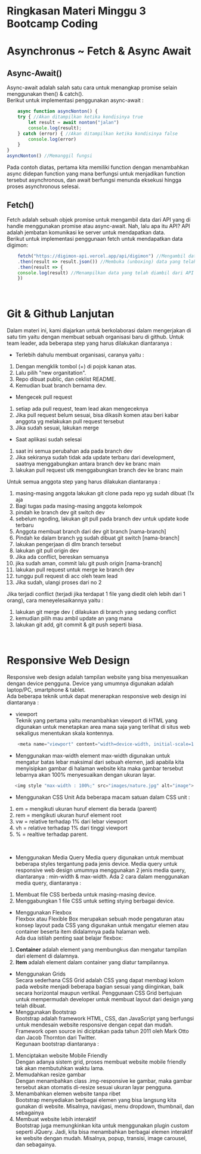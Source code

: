 # **Ringkasan Materi Minggu 3 Bootcamp Coding**

# **Asynchronus ~ Fetch & Async Await** <br>
## **Async-Await()**<br>
Async-await adalah salah satu cara untuk menangkap promise selain menggunakan then() & catch(). <br>
Berikut untuk implementasi penggunakan async-await : <br>

```javascript
    async function asyncNonton() {
    try { //Akan ditampilkan ketika kondisinya true
        let result = await nonton("jalan")
        console.log(result);
    } catch (error) { //Akan ditampilkan ketika kondisinya false
        console.log(error)
    }
}
asyncNonton() //Memanggil fungsi
```
Pada contoh diatas, pertama kita memiliki function dengan menambahkan async didepan function yang mana berfungsi untuk menjadikan function tersebut asynchronous, dan await berfungsi menunda eksekusi hingga proses asynchronous selesai. <br>

## **Fetch()** <br>
Fetch adalah sebuah objek promise untuk mengambil data dari API yang di handle menggunakan promise atau async-await. Nah, lalu apa itu API? API adalah jembatan komunikasi ke server untuk mendapatkan data. <br>
Berikut untuk implementasi penggunaan fetch untuk mendapatkan data digimon: <br>

```javascript
    fetch("https://digimon-api.vercel.app/api/digimon") //Mengambil data dari API
    .then(result => result.json()) //Membuka (unboxing) data yang telah diambil
    .then(result => { 
    console.log(result) //Menampilkan data yang telah diambil dari API
    })
```
<br>

# **Git & Github Lanjutan**
Dalam materi ini, kami diajarkan untuk berkolaborasi dalam mengerjakan di satu tim yaitu dengan membuat sebuah organisasi baru di github. Untuk team leader, ada beberapa step yang harus dilakukan diantaranya : <br>
- Terlebih dahulu membuat organisasi, caranya yaitu : <br>
<ol>
<li>Dengan mengklik tombol (+) di pojok kanan atas.</li>
<li>Lalu pilih "new organitation".</li>
<li>Repo dibuat public, dan ceklist README.</li>
<li>Kemudian buat branch bernama dev.</li>
</ol>

- Mengecek pull request
<ol>
<li>setiap ada pull request, team lead akan mengeceknya
</li>
<li>Jika pull request belum sesuai, bisa dikasih komen atau beri kabar anggota yg melakukan pull request tersebut
</li>
<li>Jika sudah sesuai, lakukan merge</li>
</ol>

- Saat aplikasi sudah selesai
<ol>
<li>saat ini semua perubahan ada pada branch dev</li>
<li>Jika sekiranya sudah tidak ada update terbaru dari development, saatnya menggabungkan antara branch dev ke branc main</li>
<li>lakukan pull request utk menggabungkan branch dev ke branc main</li>
</ol>

Untuk semua anggota step yang harus dilakukan diantaranya : <br>
<ol>
<li>masing-masing anggota lakukan git clone pada repo yg sudah dibuat (1x aja</li>
<li>Bagi tugas pada masing-masing anggota kelompok</li>
<li>pindah ke branch dev git switch dev</li>
<li>sebelum ngoding, lakukan git pull pada branch dev untuk update kode terbaru</li>
<li>Anggota membuat branch dari dev git branch [nama-branch]</li>
<li>Pindah ke dalam branch yg sudah dibuat git switch [nama-branch]</li>
<li>lakukan pengerjaan di dlm branch tersebut</li>
<li>lakukan git pull origin dev</li>
<li>Jika ada conflict, bereskan semuanya</li>
<li>jika sudah aman, commit lalu git push origin [nama-branch]</li>
<li>lakukan pull request untuk merge ke branch dev</li>
<li>tunggu pull request di acc oleh team lead</li>
<li>Jika sudah, ulangi proses dari no 2</li>
</ol>
Jika terjadi conflict (terjadi jika terdapat 1 file yang diedit oleh lebih dari 1 orang), cara meneyelesaikannya yaitu : <br>
<ol>
<li>lakukan git merge dev ( dilakukan di branch yang sedang conflict</li>
<li>kemudian pilih mau ambil update an yang mana</li>
<li>lakukan git add, git commit & git push seperti biasa.</li>
</ol> <br>

# **Responsive Web Design**
Responsive web design adalah tampilan website yang bisa menyesuaikan dengan device pengguna. Device yang umumnya digunakan adalah laptop/PC, smartphone & tablet. <br>
Ada beberapa teknik untuk dapat menerapkan responsive web design ini diantaranya : <br>
- viewport <br>
Teknik yang pertama yaitu menambahkan viewport di HTML yang digunakan untuk  menetapkan area mana saja yang terlihat di situs web sekaligus menentukan skala kontennya.
```javascript
    <meta name="viewport" content="width=device-width, initial-scale=1.0">
```

- Menggunakan max-width element
 max-width digunakan untuk mengatur batas lebar maksimal dari sebuah elemen, jadi apabila kita menyisipkan gambar di halaman website kita maka gambar tersebut lebarnya akan 100% menyesuaikan dengan ukuran layar.
 ```javascript
    <img style "max-width : 100%;" src="images/nature.jpg" alt="image">
```
 - Menggunakan CSS Unit
 Ada beberapa macam satuan dalam CSS unit : <br>
 <ol>
<li>em = mengikuti ukuran huruf element dia berada (parent)</li>
<li>rem = mengikuti ukuran huruf element root</li>
<li>vw = relative terhadap 1% dari lebar viewport</li>
<li>vh = relative terhadap 1% dari tinggi viewport</li>
<li>% = realtive terhadap parent.</li>
 </ol> <br>
 
 - Menggunakan Media Query
 Media query digunakan untuk membuat beberapa styles tergantung pada jenis device. Media query untuk responsive web design umumnya menggunakan 2 jenis media query, diantaranya : min-width & max-width. 
 Ada 2 cara dalam menggunakan media query, diantaranya : <br>
 <ol>
<li>Membuat file CSS berbeda untuk masing-masing device.</li>
<li>Menggabungkan 1 file CSS untuk setting stying berbagai device.</li>
 </ol>

 - Menggunakan Flexbox <br>
 Flexbox atau Flexible Box merupakan sebuah mode pengaturan atau konsep layout pada CSS yang digunakan untuk mengatur elemen atau container beserta item didalamnya pada halaman web. <br>
 Ada dua istilah penting saat belajar flexbox:
 <ol>
 <li><B>Container</B> adalah element yang membungkus dan mengatur tampilan dari element di dalamnya.</li>
 <li><B>Item</B> adalah element dalam container yang diatur tampilannya.</li>
 </ol>

 - Menggunakan Grids <br>
 Secara sederhana CSS Grid adalah CSS yang dapat membagi kolom pada website menjadi beberapa bagian sesuai yang diinginkan, baik secara horizontal maupun vertikal. Penggunaan CSS Grid bertujuan untuk mempermudah developer untuk membuat layout dari design yang telah dibuat.
 - Menggunakan Bootstrap <br>
 Bootstrap adalah framework HTML, CSS, dan JavaScript yang berfungsi untuk mendesain website responsive dengan cepat dan mudah. Framework open source ini diciptakan pada tahun 2011 oleh Mark Otto dan Jacob Thornton dari Twitter.<br>
 Kegunaan bootstrap diantaranya : <br>
 <ol>
<li>Menciptakan website Mobile Friendly</li>
Dengan adanya sistem grid, proses membuat website mobile friendly tak akan membutuhkan waktu lama.
<li>Memudahkan resize gambar</li>
Dengan menambahkan class .img-responsive ke gambar, maka gambar tersebut akan otomatis di-resize sesuai ukuran layar pengguna.
<li>Menambahkan elemen website tanpa ribet</li>
Bootstrap menyediakan berbagai elemen yang bisa langsung kita gunakan di website. Misalnya, navigasi, menu dropdown, thumbnail, dan sebagainya
<li>Membuat website lebih interaktif</li>
Bootstrap juga memungkinkan kita untuk menggunakan plugin custom seperti JQuery. Jadi, kita bisa menambahkan berbagai elemen interaktif ke website dengan mudah. Misalnya, popup, transisi, image carousel, dan sebagainya.
 </ol>